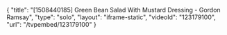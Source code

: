 {
    "title": "[1508440185] Green Bean Salad With Mustard Dressing - Gordon Ramsay",
    "type": "solo",
    "layout": "iframe-static",
    "videoId": "123179100",
    "url": "\/tvpembed\/123179100"
}